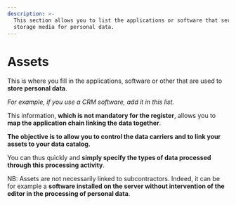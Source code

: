 ```yaml
---
description: >-
  This section allows you to list the applications or software that serve as
  storage media for personal data.
---
```


# Assets

This is where you fill in the applications, software or other that are used to **store personal data**.&#x20;

_For example, if you use a CRM software, add it in this list._&#x20;

This information, **which is not mandatory for the register**, allows you to **map the application chain linking the data together**.&#x20;

**The objective is to allow you to control the data carriers and to link your assets to your data catalog.**&#x20;

You can thus quickly and **simply specify the types of data processed through this processing activity**.&#x20;

NB: Assets are not necessarily linked to subcontractors. Indeed, it can be for example a **software installed on the server without intervention of the editor in the processing of personal data**.
